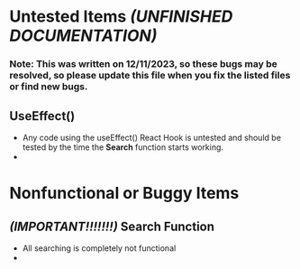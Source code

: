 # Untested Items _(UNFINISHED DOCUMENTATION)_
### Note: This was written on 12/11/2023, so these bugs may be resolved, so please update this file when you fix the listed files or find new bugs.
## UseEffect()
* Any code using the useEffect() React Hook is untested and should be tested by the time the **Search** function starts working.
* 
# Nonfunctional or Buggy Items
## ***(IMPORTANT!!!!!!!)*** Search Function
* All searching is completely not functional
* 
